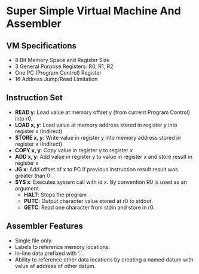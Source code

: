# Super Simple Virtual Machine And Assembler

## VM Specifications
- 8 Bit Memory Space and Register Size
- 3 General Purpose Registers: R0, R1, R2
- One PC (Program Control) Register
- 16 Address Jump/Read Limitation

## Instruction Set
- **READ y**: Load value at memory offset y (from current Program Control) into r0.
- **LOAD x, y**: Load value at memory address stored in register y into register x (Indirect)
- **STORE x, y**: Write value in register y into memory address stored in register x (Indirect)
- **COPY x, y**: Copy value in register y to register x
- **ADD x, y**: Add value in register y to value in register x and store result in register x
- **JG x**: Add offset of x to PC if previous instruction result result was greater than 0
- **SYS x**: Executes system call with id x. By convention R0 is used as an argument.
    - **HALT**: Stops the program
    - **PUTC**: Output character value stored at r0 to stdout.
    - **GETC**: Read one character from stdin and store in r0.

## Assembler Features

- Single file only.
- Labels to reference memory locations.
- In-line data prefixed with '.'.
- Ability to reference other data locations by creating a named datum with value of address of other datum.